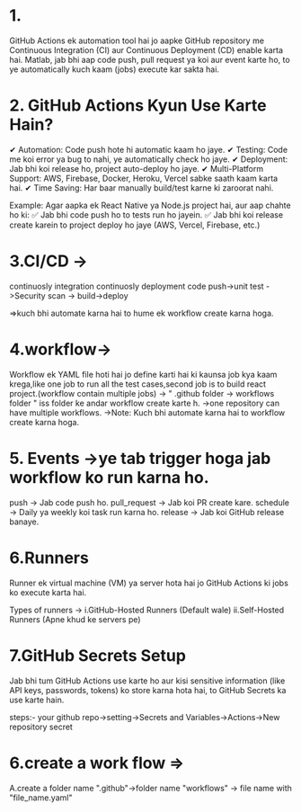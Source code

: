 # 1.
GitHub Actions ek automation tool hai jo aapke GitHub repository me Continuous Integration (CI) aur Continuous Deployment (CD) enable karta hai. Matlab, jab bhi aap code push, pull request ya koi aur event karte ho, to ye automatically kuch kaam (jobs) execute kar sakta hai.

# 2. GitHub Actions Kyun Use Karte Hain?
✔ Automation: Code push hote hi automatic kaam ho jaye.
✔ Testing: Code me koi error ya bug to nahi, ye automatically check ho jaye.
✔ Deployment: Jab bhi koi release ho, project auto-deploy ho jaye.
✔ Multi-Platform Support: AWS, Firebase, Docker, Heroku, Vercel sabke saath kaam karta hai.
✔ Time Saving: Har baar manually build/test karne ki zaroorat nahi.


Example:
Agar aapka ek React Native ya Node.js project hai, aur aap chahte ho ki:
✅ Jab bhi code push ho to tests run ho jayein.
✅ Jab bhi koi release create karein to project deploy ho jaye (AWS, Vercel, Firebase, etc.)


# 3.CI/CD ->  
 continuosly integration                                  continuosly deployment
code push->unit test ->Security scan ->                      build->deploy

=>kuch bhi automate karna hai to hume ek workflow create karna hoga.

# 4.workflow->
Workflow ek YAML file hoti hai jo define karti hai ki kaunsa job kya kaam krega,like one job to run all the test cases,second job is to build react project.(workflow contain multiple jobs)
-> " .github folder -> workflows folder " iss folder ke andar workflow create karte h.
->one repository can have multiple workflows.
->Note: Kuch bhi automate karna hai to workflow create karna hoga.

# 5. Events ->ye tab trigger hoga jab workflow ko run karna ho.

push → Jab code push ho.
pull_request → Jab koi PR create kare.
schedule → Daily ya weekly koi task run karna ho.
release → Jab koi GitHub release banaye.

# 6.Runners
Runner ek virtual machine (VM) ya server hota hai jo GitHub Actions ki jobs ko execute karta hai.

Types of runners ->
i.GitHub-Hosted Runners (Default wale)
ii.Self-Hosted Runners (Apne khud ke servers pe)

# 7.GitHub Secrets Setup 
Jab bhi tum GitHub Actions use karte ho aur kisi sensitive information (like API keys, passwords, tokens) ko store karna hota hai, to GitHub Secrets ka use karte hain.

steps:-
your github repo->setting->Secrets and Variables->Actions->New repository secret

# 6.create a work flow => 
  A.create a folder name ".github"->folder name "workflows" -> file name with "file_name.yaml"

